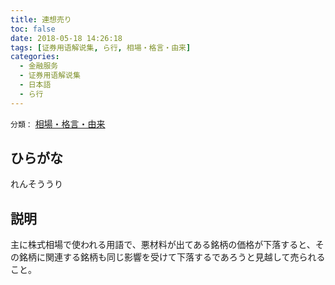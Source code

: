 ```yaml
---
title: 連想売り
toc: false
date: 2018-05-18 14:26:18
tags: [证券用语解说集, ら行, 相場・格言・由来]
categories:
  - 金融服务
  - 证券用语解说集
  - 日本語
  - ら行
---
```


`分類：` [相場・格言・由来](/tags/相場・格言・由来/)

## ひらがな

れんそううり

## 説明

主に株式相場で使われる用語で、悪材料が出てある銘柄の価格が下落すると、その銘柄に関連する銘柄も同じ影響を受けて下落するであろうと見越して売られること。

